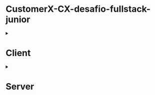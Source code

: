 # CustomerX-CX-desafio-fullstack-junior

<details>
<summary>

# Client

</summary>

## This project use like dependence:

````
node : 18.9.0
react : 18.2.0
react-router-dom : 6.3.0
react-toastify : 9.0.5
axios : 0.27.2
````

## To use this project, you need:

### Install node 16.14.2:

```
    You can download this node version from nodejs web site:
    https://nodejs.org/en/download/
```

### Clone this repository:

```
    git clone https://github.com/hikarocarvalho/MinhaLista_Client.git
```

### Open the terminal inside this cloned folder and run:

```
    npm install
```

### To run this project, you can use:

```
    npm run start
```

</details>


<details>
<summary>

# Server

</summary>

## This project use like dependence:

````
node : 18.9.0
@nestjs/swagger : 5.2.1
@prisma/client : 3.15.2
bcrypt : 5.0.1
class-transformer : 0.5.1
class-validator : 0.13.2
passport : 0.6.0
passport-jwt : 4.0.0
passport-local : 1.0.0
swagger-ui-express : 4.4.0
````

## To use this project, you need:

### Install node 16.14.2:

```
    You can download this node version from nodejs web site:
    https://nodejs.org/en/download/
```

### Clone this repository:

```
    git clone https://github.com/hikarocarvalho/MinhaLista_Server.git
```

### Open the terminal inside this cloned folder and run:

```
    npm install
```

### To run this project, you can use:

```
    npm run start:dev
```
</details>